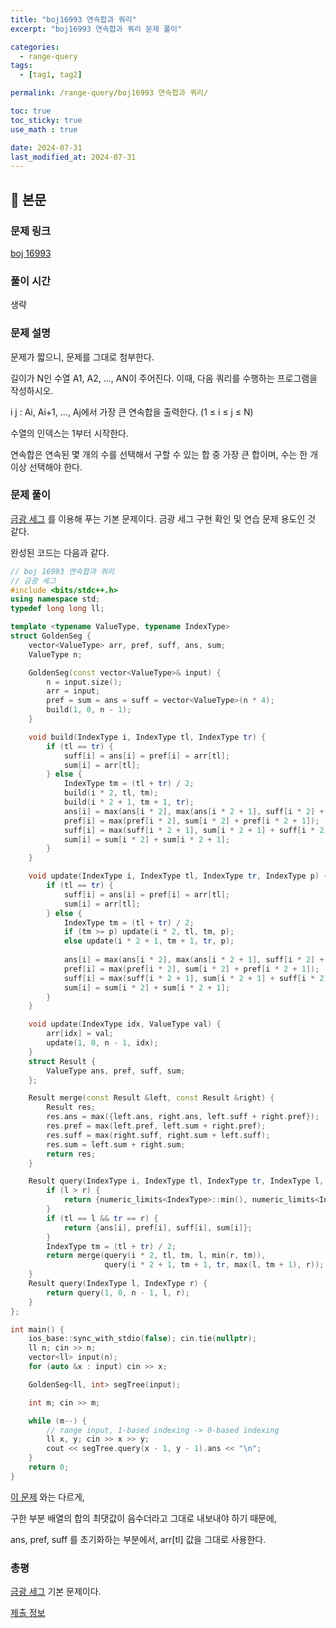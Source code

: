 ```yaml
---
title: "boj16993 연속합과 쿼리"
excerpt: "boj16993 연속합과 쿼리 문제 풀이"

categories:
  - range-query
tags:
  - [tag1, tag2]

permalink: /range-query/boj16993 연속합과 쿼리/

toc: true
toc_sticky: true
use_math : true

date: 2024-07-31
last_modified_at: 2024-07-31
---
```


## 🦥 본문

### 문제 링크

[boj 16993](https://www.acmicpc.net/problem/16993)

### 풀이 시간

생략

### 문제 설명

문제가 짧으니, 문제를 그대로 첨부한다. 

길이가 N인 수열 A1, A2, ..., AN이 주어진다. 이때, 다음 쿼리를 수행하는 프로그램을 작성하시오.

i j : Ai, Ai+1, ..., Aj에서 가장 큰 연속합을 출력한다. (1 ≤ i ≤ j ≤ N)

수열의 인덱스는 1부터 시작한다.

연속합은 연속된 몇 개의 수를 선택해서 구할 수 있는 합 중 가장 큰 합이며, 수는 한 개 이상 선택해야 한다.

### 문제 풀이

[금광 세그](https://2e2guk.github.io/range-query/금광%20세그/) 를 이용해 푸는 기본 문제이다. 금광 세그 구현 확인 및 연습 문제 용도인 것 같다. 

완성된 코드는 다음과 같다. 

```cpp
// boj 16993 연속합과 쿼리
// 금광 세그
#include <bits/stdc++.h>
using namespace std;
typedef long long ll;

template <typename ValueType, typename IndexType>
struct GoldenSeg {
    vector<ValueType> arr, pref, suff, ans, sum;
    ValueType n;

    GoldenSeg(const vector<ValueType>& input) {
        n = input.size();
        arr = input;
        pref = sum = ans = suff = vector<ValueType>(n * 4);
        build(1, 0, n - 1);
    }

    void build(IndexType i, IndexType tl, IndexType tr) {
        if (tl == tr) {
            suff[i] = ans[i] = pref[i] = arr[tl];
            sum[i] = arr[tl];
        } else {
            IndexType tm = (tl + tr) / 2;
            build(i * 2, tl, tm);
            build(i * 2 + 1, tm + 1, tr);
            ans[i] = max(ans[i * 2], max(ans[i * 2 + 1], suff[i * 2] + pref[i * 2 + 1]));
            pref[i] = max(pref[i * 2], sum[i * 2] + pref[i * 2 + 1]);
            suff[i] = max(suff[i * 2 + 1], sum[i * 2 + 1] + suff[i * 2]);
            sum[i] = sum[i * 2] + sum[i * 2 + 1];
        }
    }

    void update(IndexType i, IndexType tl, IndexType tr, IndexType p) {
        if (tl == tr) {
            suff[i] = ans[i] = pref[i] = arr[tl];
            sum[i] = arr[tl];
        } else {
            IndexType tm = (tl + tr) / 2;
            if (tm >= p) update(i * 2, tl, tm, p);
            else update(i * 2 + 1, tm + 1, tr, p);
            
            ans[i] = max(ans[i * 2], max(ans[i * 2 + 1], suff[i * 2] + pref[i * 2 + 1]));
            pref[i] = max(pref[i * 2], sum[i * 2] + pref[i * 2 + 1]);
            suff[i] = max(suff[i * 2 + 1], sum[i * 2 + 1] + suff[i * 2]);
            sum[i] = sum[i * 2] + sum[i * 2 + 1];
        }
    }

    void update(IndexType idx, ValueType val) {
        arr[idx] = val;
        update(1, 0, n - 1, idx);
    }
    struct Result {
        ValueType ans, pref, suff, sum;
    };

    Result merge(const Result &left, const Result &right) {
        Result res;
        res.ans = max({left.ans, right.ans, left.suff + right.pref});
        res.pref = max(left.pref, left.sum + right.pref);
        res.suff = max(right.suff, right.sum + left.suff);
        res.sum = left.sum + right.sum;
        return res;
    }

    Result query(IndexType i, IndexType tl, IndexType tr, IndexType l, IndexType r) {
        if (l > r) {
            return {numeric_limits<IndexType>::min(), numeric_limits<IndexType>::min(), numeric_limits<IndexType>::min(), 0};
        }
        if (tl == l && tr == r) {
            return {ans[i], pref[i], suff[i], sum[i]};
        }
        IndexType tm = (tl + tr) / 2;
        return merge(query(i * 2, tl, tm, l, min(r, tm)),
                     query(i * 2 + 1, tm + 1, tr, max(l, tm + 1), r));
    }
    Result query(IndexType l, IndexType r) {
        return query(1, 0, n - 1, l, r);
    }
};

int main() {
    ios_base::sync_with_stdio(false); cin.tie(nullptr);
    ll n; cin >> n;
    vector<ll> input(n);
    for (auto &x : input) cin >> x;

    GoldenSeg<ll, int> segTree(input);

    int m; cin >> m;

    while (m--) {
        // range input, 1-based indexing -> 0-based indexing
        ll x, y; cin >> x >> y;
        cout << segTree.query(x - 1, y - 1).ans << "\n";
    }
    return 0;
}
```

[이 문제](https://codeforces.com/edu/course/2/lesson/4/2/practice/contest/273278/problem/A) 와는 다르게, 

구한 부분 배열의 합의 최댓값이 음수더라고 그대로 내보내야 하기 때문에, 

ans, pref, suff 를 초기화하는 부분에서, arr[tl] 값을 그대로 사용한다. 

### 총평

[금광 세그](https://2e2guk.github.io/range-query/금광%20세그/) 기본 문제이다. 

[제출 정보](https://www.acmicpc.net/source/81861840)



